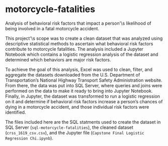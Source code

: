 # motorcycle-fatalities
Analysis of behavioral risk factors that impact a person\'\s likelihood of being involved in a fatal motorcycle accident.

This project\'\s scope was to create a clean dataset that was analyzed using
descriptive statistical methods to ascertain what behavioral risk factors contribute
to motorcycle fatalities. The analysis included a Jupyter Notebook which contains
a logistic regression analysis of the dataset and determined which behaviors are
major risk factors.

To achieve the goal of this analysis, Excel was used to clean, filter, and
aggregate the datasets downloaded from the U.S. Department of
Transportation’s National Highway Transport Safety Administration website.
From there, the data was put into SQL Server, where queries and joins were
performed on the data to make it ready to bring into Jupyter Notebook. Finally, in
Jupyter, the dataset was transformed to run a logistic regression on it and
determine if behavioral risk factors increase a person’s chances of dying in a
motorcycle accident, and those individual risk factors were identified.

The files included here are the SQL statments used to create the dataset in 
SQL Server (`sql-motorcycle-fatalities`), the cleaned dataset (`crss_1619_csv.csv`),
and the Jupyter file (`Capstone Final Logistic Regression Chi.ipynb`).
